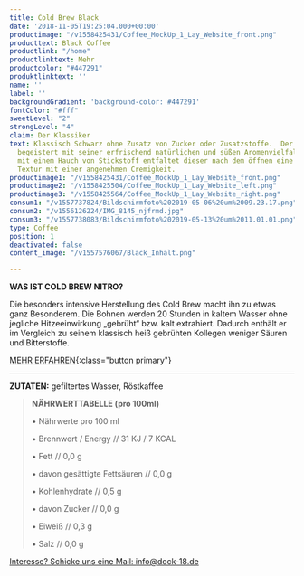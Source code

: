 ```yaml
---
title: Cold Brew Black
date: '2018-11-05T19:25:04.000+00:00'
productimage: "/v1558425431/Coffee_MockUp_1_Lay_Website_front.png"
producttext: Black Coffee
productlink: "/home"
productlinktext: Mehr
productcolor: "#447291"
produktlinktext: ''
name: ''
label: ''
backgroundGradient: 'background-color: #447291'
fontColor: "#fff"
sweetLevel: "2"
strongLevel: "4"
claim: Der Klassiker
text: Klassisch Schwarz ohne Zusatz von Zucker oder Zusatzstoffe.  Der Cold Brew Nitro
  begeistert mit seiner erfrischend natürlichen und süßen Aromenvielfalt. Versetzt
  mit einem Hauch von Stickstoff entfaltet dieser nach dem öffnen eine einzigartige
  Textur mit einer angenehmen Cremigkeit.
productimage1: "/v1558425431/Coffee_MockUp_1_Lay_Website_front.png"
productimage2: "/v1558425504/Coffee_MockUp_1_Lay_Website_left.png"
productimage3: "/v1558425564/Coffee_MockUp_1_Lay_Website_right.png"
consum1: "/v1557737824/Bildschirmfoto%202019-05-06%20um%2009.23.17.png"
consum2: "/v1556126224/IMG_8145_njfrmd.jpg"
consum3: "/v1557738083/Bildschirmfoto%202019-05-13%20um%2011.01.01.png"
type: Coffee
position: 1
deactivated: false
content_image: "/v1557576067/Black_Inhalt.png"

---
```

**WAS IST COLD BREW NITRO?**

Die besonders intensive Herstellung des Cold Brew macht ihn zu etwas ganz Besonderem. Die Bohnen werden 20 Stunden in kaltem Wasser ohne jegliche Hitzeeinwirkung „gebrüht“ bzw. kalt extrahiert. Dadurch enthält er im Vergleich zu seinem klassisch heiß gebrühten Kollegen weniger Säuren und Bitterstoffe.

[MEHR ERFAHREN](https://dock-18.de/events/Herkunft/){:class="button primary"}

***

**ZUTATEN:** gefiltertes Wasser, Röstkaffee

> **NÄHRWERTTABELLE (pro 100ml)**
>
> • Nährwerte pro 100 ml
>
> • Brennwert / Energy // 31 KJ / 7 KCAL
>
> • Fett // 0,0 g
>
> • davon gesättigte Fettsäuren // 0,0 g
>
> • Kohlenhydrate // 0,5 g
>
> • davon Zucker // 0,0 g
>
> • Eiweiß // 0,3 g
>
> • Salz // 0,0 g

[Interesse? Schicke uns eine Mail: info@dock-18.de]()